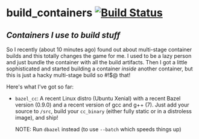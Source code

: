 # build_containers [![Build Status](https://drone.jonnrb.com/api/badges/jon/build_containers/status.svg?branch=master)](https://drone.jonnrb.com/jon/build_containers)

## _Containers I use to build stuff_

So I recently (about 10 minutes ago) found out about multi-stage container
builds and this totally changes the game for me. I used to be a lazy person
and just bundle the container with all the build artifacts. Then I got a little
sophisticated and started building a container *inside* another container, but
this is just a hacky multi-stage build so #!$@ that!

Here's what I've got so far:

- `bazel_cc`: A recent Linux distro (Ubuntu Xenial) with a recent Bazel version
  (0.9.0) and a recent version of gcc and g++ (7). Just add your source to
  `/src`, build your `cc_binary` (either fully static or in a distroless image),
  and ship!

  NOTE: Run `dbazel` instead (to use `--batch` which speeds things up)
